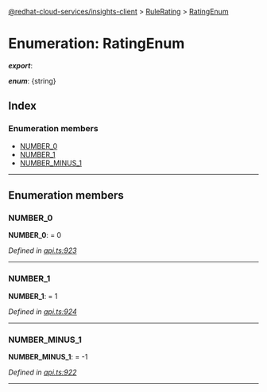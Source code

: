 [@redhat-cloud-services/insights-client](../README.md) > [RuleRating](../modules/rulerating.md) > [RatingEnum](../enums/rulerating.ratingenum.md)

# Enumeration: RatingEnum

*__export__*: 

*__enum__*: {string}

## Index

### Enumeration members

* [NUMBER_0](rulerating.ratingenum.md#number_0)
* [NUMBER_1](rulerating.ratingenum.md#number_1)
* [NUMBER_MINUS_1](rulerating.ratingenum.md#number_minus_1)

---

## Enumeration members

<a id="number_0"></a>

###  NUMBER_0

**NUMBER_0**:  = 0

*Defined in [api.ts:923](https://github.com/RedHatInsights/javascript-clients/blob/master/packages/insights/api.ts#L923)*

___
<a id="number_1"></a>

###  NUMBER_1

**NUMBER_1**:  = 1

*Defined in [api.ts:924](https://github.com/RedHatInsights/javascript-clients/blob/master/packages/insights/api.ts#L924)*

___
<a id="number_minus_1"></a>

###  NUMBER_MINUS_1

**NUMBER_MINUS_1**:  =  -1

*Defined in [api.ts:922](https://github.com/RedHatInsights/javascript-clients/blob/master/packages/insights/api.ts#L922)*

___

